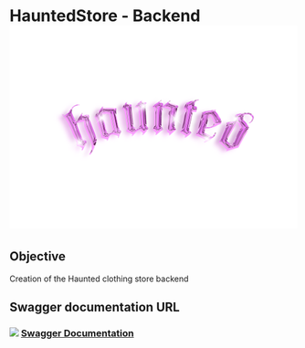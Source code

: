 # HauntedStore - Backend <img src = "https://github.com/Osv-1/lojaHaunted/blob/master/images/haunted_logo.png">

## Objective
Creation of the Haunted clothing store backend

## Swagger documentation URL

<h3>
 <img  href src=https://github.com/go-swagger/go-swagger/blob/master/docs/favicon-16x16.png?raw=true > <a href="http://localhost:8080/swagger-ui/index.html#/">Swagger Documentation</a> 
</h3>

